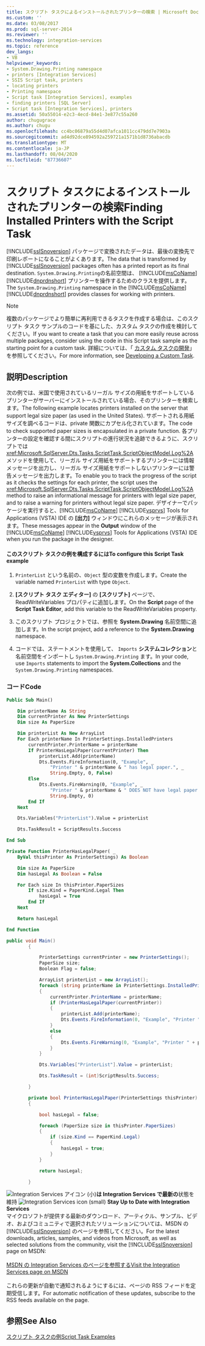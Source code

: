 ```yaml
---
title: スクリプト タスクによるインストールされたプリンターの検索 | Microsoft Docs
ms.custom: ''
ms.date: 03/08/2017
ms.prod: sql-server-2014
ms.reviewer: ''
ms.technology: integration-services
ms.topic: reference
dev_langs:
- VB
helpviewer_keywords:
- System.Drawing.Printing namespace
- printers [Integration Services]
- SSIS Script task, printers
- locating printers
- Printing namespace
- Script task [Integration Services], examples
- finding printers [SQL Server]
- Script task [Integration Services], printers
ms.assetid: 50a55014-e2c3-4ecd-84e1-3e877c55a260
author: chugugrace
ms.author: chugu
ms.openlocfilehash: cc4bc06879a55d4d07afca1011cc479dd7e7903a
ms.sourcegitcommit: ad4d92dce894592a259721a1571b1d8736abacdb
ms.translationtype: MT
ms.contentlocale: ja-JP
ms.lasthandoff: 08/04/2020
ms.locfileid: "87736607"
---
```

# <a name="finding-installed-printers-with-the-script-task"></a><span data-ttu-id="51363-102">スクリプト タスクによるインストールされたプリンターの検索</span><span class="sxs-lookup"><span data-stu-id="51363-102">Finding Installed Printers with the Script Task</span></span>
  <span data-ttu-id="51363-103">[!INCLUDE[ssISnoversion](../../includes/ssisnoversion-md.md)] パッケージで変換されたデータは、最後の変換先で印刷レポートになることがよくあります。</span><span class="sxs-lookup"><span data-stu-id="51363-103">The data that is transformed by [!INCLUDE[ssISnoversion](../../includes/ssisnoversion-md.md)] packages often has a printed report as its final destination.</span></span> <span data-ttu-id="51363-104">`System.Drawing.Printing`の名前空間は、 [!INCLUDE[msCoName](../../includes/msconame-md.md)] [!INCLUDE[dnprdnshort](../../includes/dnprdnshort-md.md)] プリンターを操作するためのクラスを提供します。</span><span class="sxs-lookup"><span data-stu-id="51363-104">The `System.Drawing.Printing` namespace in the [!INCLUDE[msCoName](../../includes/msconame-md.md)] [!INCLUDE[dnprdnshort](../../includes/dnprdnshort-md.md)] provides classes for working with printers.</span></span>

> [!NOTE]
>  <span data-ttu-id="51363-105">複数のパッケージでより簡単に再利用できるタスクを作成する場合は、このスクリプト タスク サンプルのコードを基にした、カスタム タスクの作成を検討してください。</span><span class="sxs-lookup"><span data-stu-id="51363-105">If you want to create a task that you can more easily reuse across multiple packages, consider using the code in this Script task sample as the starting point for a custom task.</span></span> <span data-ttu-id="51363-106">詳細については、「 [カスタム タスクの開発](../extending-packages-custom-objects/task/developing-a-custom-task.md)」を参照してください。</span><span class="sxs-lookup"><span data-stu-id="51363-106">For more information, see [Developing a Custom Task](../extending-packages-custom-objects/task/developing-a-custom-task.md).</span></span>

## <a name="description"></a><span data-ttu-id="51363-107">説明</span><span class="sxs-lookup"><span data-stu-id="51363-107">Description</span></span>
 <span data-ttu-id="51363-108">次の例では、米国で使用されているリーガル サイズの用紙をサポートしているプリンターがサーバーにインストールされている場合、そのプリンターを検索します。</span><span class="sxs-lookup"><span data-stu-id="51363-108">The following example locates printers installed on the server that support legal size paper (as used in the United States).</span></span> <span data-ttu-id="51363-109">サポートされる用紙サイズを調べるコードは、private 関数にカプセル化されています。</span><span class="sxs-lookup"><span data-stu-id="51363-109">The code to check supported paper sizes is encapsulated in a private function.</span></span> <span data-ttu-id="51363-110">各プリンターの設定を確認する間にスクリプトの進行状況を追跡できるように、スクリプトでは <xref:Microsoft.SqlServer.Dts.Tasks.ScriptTask.ScriptObjectModel.Log%2A> メソッドを使用して、リーガル サイズ用紙をサポートするプリンターには情報メッセージを出力し、リーガル サイズ用紙をサポートしないプリンターには警告メッセージを出力します。</span><span class="sxs-lookup"><span data-stu-id="51363-110">To enable you to track the progress of the script as it checks the settings for each printer, the script uses the <xref:Microsoft.SqlServer.Dts.Tasks.ScriptTask.ScriptObjectModel.Log%2A> method to raise an informational message for printers with legal size paper, and to raise a warning for printers without legal size paper.</span></span> <span data-ttu-id="51363-111">デザイナーでパッケージを実行すると、[!INCLUDE[msCoName](../../includes/msconame-md.md)] [!INCLUDE[vsprvs](../../includes/vsprvs-md.md)] Tools for Applications (VSTA) IDE の **[出力]** ウィンドウにこれらのメッセージが表示されます。</span><span class="sxs-lookup"><span data-stu-id="51363-111">These messages appear in the **Output** window of the [!INCLUDE[msCoName](../../includes/msconame-md.md)] [!INCLUDE[vsprvs](../../includes/vsprvs-md.md)] Tools for Applications (VSTA) IDE when you run the package in the designer.</span></span>

#### <a name="to-configure-this-script-task-example"></a><span data-ttu-id="51363-112">このスクリプト タスクの例を構成するには</span><span class="sxs-lookup"><span data-stu-id="51363-112">To configure this Script Task example</span></span>

1.  <span data-ttu-id="51363-113">`PrinterList` という名前の、`Object` 型の変数を作成します。</span><span class="sxs-lookup"><span data-stu-id="51363-113">Create the variable named `PrinterList` with type `Object`.</span></span>

2.  <span data-ttu-id="51363-114">**[スクリプト タスク エディター]** の **[スクリプト]** ページで、ReadWriteVariables プロパティに追加します。</span><span class="sxs-lookup"><span data-stu-id="51363-114">On the **Script** page of the **Script Task Editor**, add this variable to the ReadWriteVariables property.</span></span>

3.  <span data-ttu-id="51363-115">このスクリプト プロジェクトでは、参照を **System.Drawing** 名前空間に追加します。</span><span class="sxs-lookup"><span data-stu-id="51363-115">In the script project, add a reference to the **System.Drawing** namespace.</span></span>

4.  <span data-ttu-id="51363-116">コードでは、ステートメントを使用して、 `Imports` **システムコレクション**と名前空間をインポートし `System.Drawing.Printing` ます。</span><span class="sxs-lookup"><span data-stu-id="51363-116">In your code, use `Imports` statements to import the **System.Collections** and the `System.Drawing.Printing` namespaces.</span></span>

### <a name="code"></a><span data-ttu-id="51363-117">コード</span><span class="sxs-lookup"><span data-stu-id="51363-117">Code</span></span>

```vb
Public Sub Main()

    Dim printerName As String
    Dim currentPrinter As New PrinterSettings
    Dim size As PaperSize

    Dim printerList As New ArrayList
    For Each printerName In PrinterSettings.InstalledPrinters
        currentPrinter.PrinterName = printerName
        If PrinterHasLegalPaper(currentPrinter) Then
            printerList.Add(printerName)
            Dts.Events.FireInformation(0, "Example", _
                "Printer " & printerName & " has legal paper.", _
                String.Empty, 0, False)
        Else
            Dts.Events.FireWarning(0, "Example", _
                "Printer " & printerName & " DOES NOT have legal paper.", _
                String.Empty, 0)
        End If
    Next

    Dts.Variables("PrinterList").Value = printerList

    Dts.TaskResult = ScriptResults.Success

End Sub

Private Function PrinterHasLegalPaper( _
    ByVal thisPrinter As PrinterSettings) As Boolean

    Dim size As PaperSize
    Dim hasLegal As Boolean = False

    For Each size In thisPrinter.PaperSizes
        If size.Kind = PaperKind.Legal Then
            hasLegal = True
        End If
    Next

    Return hasLegal

End Function
```

```csharp
public void Main()
        {

            PrinterSettings currentPrinter = new PrinterSettings();
            PaperSize size;
            Boolean Flag = false;

            ArrayList printerList = new ArrayList();
            foreach (string printerName in PrinterSettings.InstalledPrinters)
            {
                currentPrinter.PrinterName = printerName;
                if (PrinterHasLegalPaper(currentPrinter))
                {
                    printerList.Add(printerName);
                    Dts.Events.FireInformation(0, "Example", "Printer " + printerName + " has legal paper.", String.Empty, 0, ref Flag);
                }
                else
                {
                    Dts.Events.FireWarning(0, "Example", "Printer " + printerName + " DOES NOT have legal paper.", String.Empty, 0);
                }
            }

            Dts.Variables["PrinterList"].Value = printerList;

            Dts.TaskResult = (int)ScriptResults.Success;

        }

        private bool PrinterHasLegalPaper(PrinterSettings thisPrinter)
        {

            bool hasLegal = false;

            foreach (PaperSize size in thisPrinter.PaperSizes)
            {
                if (size.Kind == PaperKind.Legal)
                {
                    hasLegal = true;
                }
            }

            return hasLegal;

        }
```

<span data-ttu-id="51363-118">![Integration Services アイコン (小)](../media/dts-16.gif "Integration Services のアイコン (小)")**は Integration Services で最新の**状態を維持  </span><span class="sxs-lookup"><span data-stu-id="51363-118">![Integration Services icon (small)](../media/dts-16.gif "Integration Services icon (small)")  **Stay Up to Date with Integration Services**</span></span><br /> <span data-ttu-id="51363-119">マイクロソフトが提供する最新のダウンロード、アーティクル、サンプル、ビデオ、およびコミュニティで選択されたソリューションについては、MSDN の [!INCLUDE[ssISnoversion](../../includes/ssisnoversion-md.md)] のページを参照してください。</span><span class="sxs-lookup"><span data-stu-id="51363-119">For the latest downloads, articles, samples, and videos from Microsoft, as well as selected solutions from the community, visit the [!INCLUDE[ssISnoversion](../../includes/ssisnoversion-md.md)] page on MSDN:</span></span><br /><br /> [<span data-ttu-id="51363-120">MSDN の Integration Services のページを参照する</span><span class="sxs-lookup"><span data-stu-id="51363-120">Visit the Integration Services page on MSDN</span></span>](https://go.microsoft.com/fwlink/?LinkId=136655)<br /><br /> <span data-ttu-id="51363-121">これらの更新が自動で通知されるようにするには、ページの RSS フィードを定期受信します。</span><span class="sxs-lookup"><span data-stu-id="51363-121">For automatic notification of these updates, subscribe to the RSS feeds available on the page.</span></span>

## <a name="see-also"></a><span data-ttu-id="51363-122">参照</span><span class="sxs-lookup"><span data-stu-id="51363-122">See Also</span></span>
 [<span data-ttu-id="51363-123">スクリプト タスクの例</span><span class="sxs-lookup"><span data-stu-id="51363-123">Script Task Examples</span></span>](../extending-packages-scripting-task-examples/script-task-examples.md)


